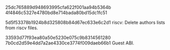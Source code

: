 25dc765889d948693995cfa622f001aa94b5364b
4f4846c5327e4780bd8e714bada80bd15dc1fc51

5d5f53378b1924b8d325808b84d67ec633e6c2d1
riscv: Delete authors lists from riscv files.


33593d77f93ea80a50e5230e075c9b8314561280
7b0cd2d59e4dd7a2ae4330ce3774f009daeb66b1
Guest ABI.
